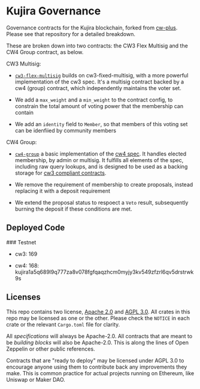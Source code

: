 # Kujira Governance

Governance contracts for the Kujira blockchain, forked from [cw-plus](https://github.com/CosmWasm/cw-plus). Please see that repository for a detailed breakdown.

These are broken down into two contracts: the CW3 Flex Multisig and the CW4 Group contract, as below.

CW3 Multisig:

- [`cw3-flex-multisig`](./contracts/cw3-flex-multisig) builds on cw3-fixed-multisig,
  with a more powerful implementation of the cw3 spec. It's a multisig contract
  backed by a cw4 (group) contract, which independently maintains the voter set.

- We add a `max_weight` and a `min_weight` to the contract config, to constrain the
  total amount of voting power that the membership can contain

- We add an `identity` field to `Member`, so that members of this voting set can be
  idenfiied by community members

CW4 Group:

- [`cw4-group`](./contracts/cw4-group) a basic implementation of the
  [cw4 spec](./packages/cw4/README.md). It handles elected membership, by admin or multisig.
  It fulfills all elements of the spec, including raw query lookups,
  and is designed to be used as a backing storage for [cw3 compliant contracts](./packages/cw3/README.md).

- We remove the requirement of membership to create proposals, instead replacing it with a deposit requirement

- We extend the proposal status to respoect a `Veto` result, subsequently burning the deposit if these conditions
  are met.

## Deployed Code

### Testnet

- cw3: 169

- cw4: 168: kujira1a5q689l9q777za8v078fgfqaqzhcm0myjy3kv549zfzrl6qv5drstrwk9s

## Licenses

This repo contains two license, [Apache 2.0](./LICENSE-APACHE) and
[AGPL 3.0](./LICENSE-AGPL.md). All crates in this repo may be licensed
as one or the other. Please check the `NOTICE` in each crate or the
relevant `Cargo.toml` file for clarity.

All _specifications_ will always be Apache-2.0. All contracts that are
meant to be _building blocks_ will also be Apache-2.0. This is along
the lines of Open Zeppelin or other public references.

Contracts that are "ready to deploy" may be licensed under AGPL 3.0 to
encourage anyone using them to contribute back any improvements they
make. This is common practice for actual projects running on Ethereum,
like Uniswap or Maker DAO.
